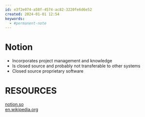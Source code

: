 ```yaml
---
id: e3f2e074-a58f-4574-ac82-3220fe6d6e52
created: 2024-01-01 12:54
keywords: 
  - #permanent-note
---
```



Notion
======================================================================

* Incorporates project management and knowledge
* Is closed source and probably not transferable to other systems
* Closed source proprietary software



RESOURCES
======================================================================

[notion.so](https://www.notion.so/product)  
[en.wikipedia.org](https://en.wikipedia.org/wiki/Notion_(productivity_software))  

